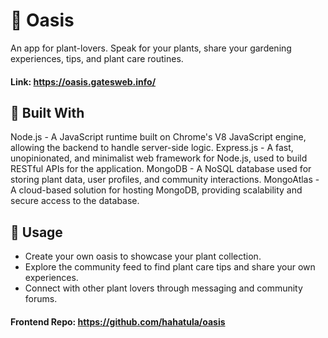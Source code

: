 # 🌿 Oasis
An app for plant-lovers. Speak for your plants, share your gardening experiences, tips, and plant care routines.

#### Link: https://oasis.gatesweb.info/

## 🚀 Built With
Node.js - A JavaScript runtime built on Chrome's V8 JavaScript engine, allowing the backend to handle server-side logic.
Express.js - A fast, unopinionated, and minimalist web framework for Node.js, used to build RESTful APIs for the application.
MongoDB - A NoSQL database used for storing plant data, user profiles, and community interactions.
MongoAtlas - A cloud-based solution for hosting MongoDB, providing scalability and secure access to the database.

## 🌱 Usage
- Create your own oasis to showcase your plant collection.
- Explore the community feed to find plant care tips and share your own experiences.
- Connect with other plant lovers through messaging and community forums.

#### Frontend Repo: https://github.com/hahatula/oasis
